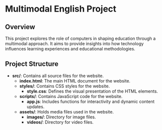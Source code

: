 # Multimodal English Project

## Overview
This project explores the role of computers in shaping education through a multimodal approach. It aims to provide insights into how technology influences learning experiences and educational methodologies.

## Project Structure
- **src/**: Contains all source files for the website.
  - **index.html**: The main HTML document for the website.
  - **styles/**: Contains CSS styles for the website.
    - **style.css**: Defines the visual presentation of the HTML elements.
  - **scripts/**: Contains JavaScript code for the website.
    - **app.js**: Includes functions for interactivity and dynamic content updates.
  - **assets/**: Holds media files used in the website.
    - **images/**: Directory for image files.
    - **videos/**: Directory for video files.

